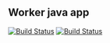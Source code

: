 ## Worker java app

[![Build Status](http://35.223.245.52:8080/buildStatus/icon?job=instavote%2Fwoker-build&subject=Build&color=indingo)](http://35.223.245.52:8080/job/instavote/job/woker-build/)
[![Build Status](http://35.223.245.52:8080/buildStatus/icon?job=instavote%2Fworker-test&subject=UnitTest&color=gray)](http://35.223.245.52:8080/job/instavote/view/worker/job/worker-test/)
